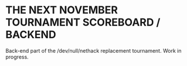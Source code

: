 # THE NEXT NOVEMBER TOURNAMENT SCOREBOARD / BACKEND

Back-end part of the /dev/null/nethack replacement
tournament. Work in progress.
